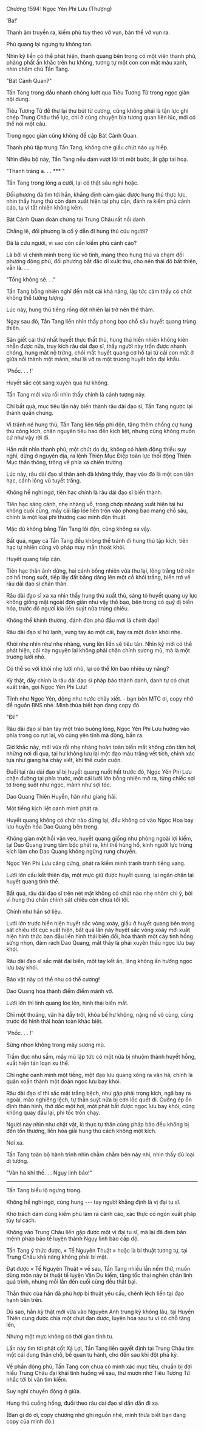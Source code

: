 




Chương 1594: Ngọc Yên Phi Lưu (Thượng)


'Ba!'

Thanh âm truyền ra, kiếm phù tùy theo vỡ vụn, bản thể vỡ vụn ra.

Phù quang lại ngưng tụ không tan.

Nhìn kỹ liền có thể phát hiện, thanh quang bên trong có một viên thanh phù, phảng phất ấn khắc trên hư không, tương tự một con con mắt màu xanh, nhìn chăm chú Tần Tang.

"Bát Cảnh Quan?"

Tần Tang trong đầu nhanh chóng lướt qua Tiêu Tương Tử trong ngọc giản nội dung.

Tiêu Tương Tử để thư lại thư bút từ cương, cũng không phải là tận lực ghi chép Trung Châu thế lực, chỉ ở cùng chuyện bịa tương quan liên lúc, mới có thể nói một câu.

Trong ngọc giản cũng không đề cập Bát Cảnh Quan.

Thanh phù tập trung Tần Tang, không che giấu chút nào uy hiếp.

Nhìn điệu bộ này, Tần Tang nếu dám vượt lôi trì một bước, ắt gặp tai hoạ.

"Thanh tràng a. . . *** "

Tần Tang trong lòng a cười, lại có thật sâu nghi hoặc.

Đối phương đã tìm tới hắn, khẳng định cảm giác được hung thú thực lực, nhìn thấy hung thú còn dám xuất hiện tại phụ cận, đánh ra kiếm phù cảnh cáo, tu vi tất nhiên không kém.

Bát Cảnh Quan đoán chừng tại Trung Châu rất nổi danh.

Chẳng lẽ, đối phương là cố ý dẫn đi hung thú cứu người?

Đã là cứu người, vì sao còn cần kiếm phù cảnh cáo?

Là bởi vì chính mình trong lúc vô tình, mang theo hung thú va chạm đối phương động phủ, đối phương bất đắc dĩ xuất thủ, cho nên thái độ bất thiện, vẫn là. . .

"Tổng không sẽ. . ."

Tần Tang bỗng nhiên nghĩ đến một cái khả năng, lập tức cảm thấy có chút không thể tưởng tượng.

Lúc này, hung thú tiếng rống đột nhiên lại trở nên thê thảm.

Ngay sau đó, Tần Tang liền nhìn thấy phong bạo chỗ sâu huyết quang trùng thiên.

Săn giết cái thứ nhất huyết thực thất thủ, hung thú hiển nhiên không kiên nhẫn được nữa, truy kích râu dài đạo sĩ, thấy người này trốn được nhanh chóng, hung mắt nộ trừng, chói mắt huyết quang cơ hồ tại tứ cái con mắt ở giữa nối thành một mảnh, như là vỡ ra một trương huyết bồn đại khẩu.

'Phốc. . . !'

Huyết sắc cột sáng xuyên qua hư không.

Tần Tang mới vừa rồi nhìn thấy chính là cảnh tượng này.

Chỉ bất quá, mục tiêu lần này biến thành râu dài đạo sĩ, Tần Tang ngược lại thành quần chúng.

Vì tránh né hung thú, Tần Tang liên tiếp phi độn, tăng thêm chống cự hung thú công kích, chân nguyên tiêu hao đến kịch liệt, nhưng cũng không muốn cứ như vậy rời đi.

Hắn mắt nhìn thanh phù, một chút do dự, không có hành động thiếu suy nghĩ, dừng ở nguyên địa, ra lệnh Thiên Mục Điệp toàn lực thôi động Thiên Mục thần thông, trông về phía xa chiến trường.

Lúc này, râu dài đạo sĩ thân ảnh đã không thấy, thay vào đó là một con tiên hạc, cánh lông vũ tuyết trắng.

Không hề nghi ngờ, tiên hạc chính là râu dài đạo sĩ biến thành.

Tiên hạc sáng cánh, nhẹ nhàng vỗ, trong chớp nhoáng xuất hiện tại hư không cuối cùng, mấy cái lấp lóe liền trốn vào phong bạo mang chỗ sâu, chính là một loại phi thường cao minh độn thuật.

Mặc dù không bằng Tần Tang lôi độn, cũng không xa vậy.

Bất quá, ngay cả Tần Tang đều không thể tránh đi hung thú tập kích, tiên hạc tự nhiên cũng vô pháp may mắn thoát khỏi.

Huyết quang tiếp cận.

Tiên hạc thân ảnh dừng, hai cánh bỗng nhiên vừa thu lại, lông trắng trở nên cơ hồ trong suốt, tiếp lấy đất bằng dâng lên một cỗ khói trắng, biến trở về râu dài đạo sĩ chân thân.

Râu dài đạo sĩ xa xa nhìn thấy hung thú xuất thủ, sáng tỏ huyết quang uy lực không giống mặt ngoài đơn giản như vậy thô bạo, bên trong có quỷ dị biến hóa, trước đó người kia liền suýt nữa trúng chiêu.

Không thể khinh thường, đánh đòn phủ đầu mới là chính đạo!

Râu dài đạo sĩ hừ lạnh, vung tay áo một cái, bay ra một đoàn khói nhẹ.

Khói nhẹ nhìn như nhẹ nhàng, vung lên liền sẽ tiêu tán. Nhìn kỹ mới có thể phát hiện, cái này nguyên lai không phải chân chính sương mù, mà là một trương lưới nhỏ.

Có thể so với khói nhẹ lưới nhỏ, lại có thể lớn bao nhiêu uy năng?

Kỳ thật, đây chính là râu dài đạo sĩ pháp bảo thành danh, danh tự có chút xuất trần, gọi Ngọc Yên Phi Lưu!

Tĩnh như Ngọc Yên, động như nước chảy xiết. - bạn bên MTC ơi, copy nhớ để nguồn BNS nhé. Mình thừa biết bạn đang copy đó.

"Đi!"

Râu dài đạo sĩ bàn tay một trảo buông lỏng, Ngọc Yên Phi Lưu hướng vào phía trong co rụt lại, vô cùng yên tĩnh mà động, bắn ra.

Giờ khắc này, mới vừa rồi nhẹ nhàng hoàn toàn biến mất không còn tăm hơi, những nơi đi qua, tại hư không lưu lại một đạo màu trắng vết tích, chính xác tựa như giang hà chảy xiết, khí thế cuồn cuộn.

Đuổi tại râu dài đạo sĩ bị huyết quang nuốt hết trước đó, Ngọc Yên Phi Lưu chặn đường tại phía trước, một cái lưới lớn bỗng nhiên mở ra, từng chiếc sợi tơ trong suốt như ngọc, mảnh như sợi tóc.

Dao Quang Thiên Huyễn, hãn như giang hải.

Một tiếng kịch liệt oanh minh phát ra.

Huyết quang không có chút nào dừng lại, đều không có vào Ngọc Hoa bay lưu huyễn hóa Dao Quang bên trong.

Không gian một hồi vặn vẹo, huyết quang giống như phòng ngoài lợi kiếm, tại Dao Quang trung tâm bộc phát ra, khí thế hùng hổ, kinh người lực trùng kích làm cho Dao Quang không ngừng rung chuyển.

Ngọc Yên Phi Lưu căng cứng, phát ra kiếm minh tranh tranh tiếng vang.

Lưới lớn cấu kết thiên địa, một mực giữ được huyết quang, lại ngăn chặn lại huyết quang tình thế.

Bất quá, râu dài đạo sĩ trên nét mặt không có chút nào nhẹ nhõm chi ý, bởi vì hung thú chân chính sát chiêu còn chưa tới tới.

Chính như hắn sở liệu.

Lưới lớn trước hiển hiện huyết sắc vòng xoáy, giấu ở huyết quang bên trong sát chiêu rốt cục xuất hiện, bất quá lần này huyết sắc vòng xoáy mới xuất hiện hình thức ban đầu liền hình thái biến đổi, hóa thành một cây tinh hồng sừng nhọn, đâm rách Dao Quang, mắt thấy là phải xuyên thấu ngọc lưu bay khói.

Râu dài đạo sĩ sắc mặt đại biến, một tay kết ấn, lăng không ấn hướng ngọc lưu bay khói.

Bảo vật này có thể nhu có thể cương!

Dao Quang hóa thành điểm điểm mảnh vỡ.

Lưới lớn thì linh quang lóe lên, hình thái biến mất.

Chỉ một thoáng, vân hà đầy trời, khóa bế hư không, nặng nề vô cùng, cùng trước đó hình thái hoàn toàn khác biệt.

'Phốc. . . !'

Sừng nhọn không trong mây sương mù.

Trầm đục như sấm, mây mù lập tức có một nửa bị nhuộm thành huyết hồng, xuất hiện tán loạn xu thế.

Chỉ nghe oanh minh một tiếng, một đạo lưu quang xông ra vân hà, chính là quăn xoắn thành một đoàn ngọc lưu bay khói.

Râu dài đạo sĩ thì sắc mặt trắng bệch, như gặp phải trọng kích, ngã bay ra ngoài, mào nghiêng lệch, tự thân suýt nữa bị cơn lốc quét đi. Cưỡng ép ổn định thân hình, thở dốc một hơi, một phát bắt được ngọc lưu bay khói, cũng không quay đầu lại, phi tốc trốn chạy.

Người này nhìn như chật vật, kì thực tự thân cùng pháp bảo đều không bị đến tổn thương, liền hóa giải hung thú cách không một kích.

Nơi xa.

Tần Tang toàn bộ hành trình nhìn chằm chằm bên này nhi, nhìn thấy đủ loại dị tượng.

"Vân hà khí thế. . . Ngụy linh bảo!"

---

Tần Tang biểu lộ ngưng trọng.

Không hề nghi ngờ, cùng hung --- tay người khẳng định là vị đại tu sĩ.

Khó trách dám dùng kiếm phù làm ra cảnh cáo, xác thực có ngôn xuất pháp tùy tư cách.

Không vào Trung Châu liền gặp được một vị đại tu sĩ, mà lại đã đem bản mệnh pháp bảo tế luyện thành Ngụy linh bảo cấp độ.

Tần Tang ý thức được, « Tế Nguyên Thuật » hoặc là bí thuật tương tự, tại Trung Châu khả năng không phải bí mật.

Đạt được « Tế Nguyên Thuật » về sau, Tần Tang nhiều lần nếm thử, muốn dùng môn này bí thuật tế luyện Vân Du kiếm, tăng tốc thai nghén chân linh quá trình, nhưng mỗi lần đến cuối cùng đều thất bại.

Thần thức của hắn đã phù hợp bí thuật yêu cầu, chênh lệch liền tại đạo hạnh bên trên.

Dù sao, hắn kỳ thật mới vừa vào Nguyên Anh trung kỳ không lâu, tại Huyền Thiên cung được chia một chút đan dược, luyện hóa sau tu vi có chỗ tăng lên,

Nhưng một mực không có thời gian tĩnh tu.

Lần này tìm tới phật cốt Xá Lợi, Tần Tang liền quyết định tại Trung Châu tìm một cái dung thân chỗ, bế quan tu hành, cho đến sau khi đột phá kỳ.

Về phần động phủ, Tần Tang còn chưa có minh xác mục tiêu, chuẩn bị đợi hiểu Trung Châu đại khái tình huống về sau, thử mượn nhờ Tiêu Tương Tử nhắc tới bí văn tìm kiếm.

Suy nghĩ chuyển động ở giữa.

Hung thú cuồng hống, đuổi theo râu dài đạo sĩ dần dần đi xa.

(Bạn gì đó ơi, copy chương nhớ ghi nguồn nhé, mình thừa biết bạn đang copy của mình đó.)




